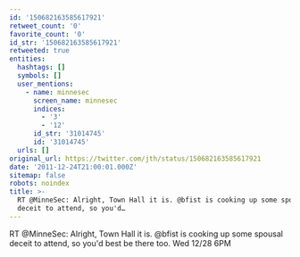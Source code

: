 ```yaml
---
id: '150682163585617921'
retweet_count: '0'
favorite_count: '0'
id_str: '150682163585617921'
retweeted: true
entities:
  hashtags: []
  symbols: []
  user_mentions:
    - name: minnesec
      screen_name: minnesec
      indices:
        - '3'
        - '12'
      id_str: '31014745'
      id: '31014745'
  urls: []
original_url: https://twitter.com/jth/status/150682163585617921
date: '2011-12-24T21:00:01.000Z'
sitemap: false
robots: noindex
title: >-
  RT @MinneSec: Alright, Town Hall it is. @bfist is cooking up some spousal
  deceit to attend, so you'd…
---
```


RT @MinneSec: Alright, Town Hall it is. @bfist is cooking up some spousal deceit to attend, so you'd best be there too. Wed 12/28 6PM